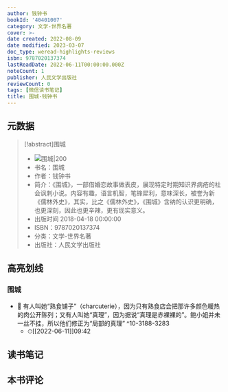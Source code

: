 ```yaml
---
author: 钱钟书
bookId: '40401007'
category: 文学-世界名著
cover: >-
date created: 2022-08-09
date modified: 2023-03-07
doc_type: weread-highlights-reviews
isbn: 9787020137374
lastReadDate: 2022-06-11T00:00:00.000Z
noteCount: 1
publisher: 人民文学出版社
reviewCount: 0
tags: [微信读书笔记]
title: 围城-钱钟书
---
```


## 元数据

>[!abstract]围城
> - ![围城|200](https://wfqqreader-1252317822.image.myqcloud.com/cover/7/40401007/t7_40401007.jpg)
> - 书名：围城
> - 作者：钱钟书
> - 简介：《围城》，一部借婚恋故事做表皮，展现特定时期知识界病疮的社会讽刺小说。内容有趣，语言机智，笔锋犀利，意味深长，被誉为新《儒林外史》，其实，比之《儒林外史》，《围城》含纳的认识更明确，也更深刻，因此也更辛辣，更有现实意义。
> - 出版时间 2018-04-18 00:00:00
> - ISBN：9787020137374
> - 分类：文学-世界名著
> - 出版社：人民文学出版社

## 高亮划线

### 围城

- 📌 有人叫她“熟食铺子”（charcuterie），因为只有熟食店会把那许多颜色暖热的肉公开陈列；又有人叫她“真理”，因为据说“真理是赤裸裸的”。鲍小姐并未一丝不挂，所以他们修正为“局部的真理” ^10-3188-3283
	- ⏱[[2022-06-11]]09:42

## 读书笔记

## 本书评论
